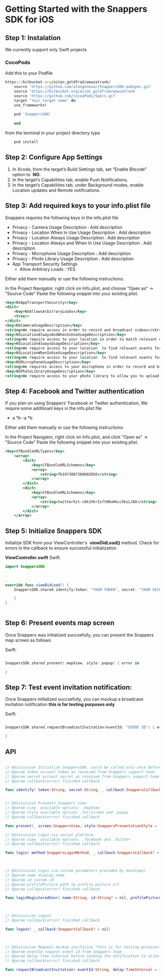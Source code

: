 # Getting Started with the Snappers SDK for iOS

## Step 1: Instalation
We currently support only Swift projects

### CocoPods
Add this to your Podfile 

```ruby
https://bitbucket.org/eitan_goldfrad/wowzatrunk/
    source 'https://github.com/alongenosar/SnappersSDK-podspec.git'
    source 'https://bitbucket.org/eitan_goldfrad/wowzatrunk'
    source 'https://github.com/cocoaPods/Specs.git'
    target 'Your target name' do
    use_frameworks!
 
    pod 'SnappersSDK'
    
    end
```
from the terminal in your project directory type 
```bash
    pod install
```

## Step 2: Configure App Settings
1. In Xcode, from the target’s Build Settings tab, set “Enable Bitcode” option to ​ **NO.**
2. In the target’s Capabilities tab, enable Push Notifications.
3. In the target’s Capabilities tab, under Background modes, enable Location updates and Remote notifications.

## Step 3: Add required keys to your info.plist file

Snappers requires the following keys in the info.plist file

- Privacy - Camera Usage Description : Add description
- Privacy - Location When In Use Usage Description : Add description
- Privacy - Location Always Usage Description : Add description
- Privacy - Location Always and When In Use Usage Description : Add description
- Privacy - Microphone Usage Description : Add description
- Privacy - Photo Library Usage Description : Add description
- App Transport Security Settings
	* Allow Arbitrary Loads : YES
	
Either add them manually or use the following instructions:

In the Project Navigator, right click on Info.plist, and choose "Open as" → "Source Code"
Paste the following snippet into your existing plist.
```xml
<key>NSAppTransportSecurity</key>
<dict>
	<key>NSAllowsArbitraryLoads</key>
	<true/>
</dict>
<key>NSCameraUsageDescription</key>
<string>We require access in order to record and broadcast videos</string>
<key>NSLocationAlwaysAndWhenInUseUsageDescription</key>
<string>We require access to your location in order to match relevant events for your location</string>
<key>NSLocationAlwaysUsageDescription</key>
<string>We require access to your location  to find relevant events for you and to validate users content origin</string>
<key>NSLocationWhenInUseUsageDescription</key>
<string>We require access to your location  to find relevant events for you and to validate users content origin</string>
<key>NSMicrophoneUsageDescription</key>
<string>We requires access to your microphone in order to record and broadcast videos</string>
<key>NSPhotoLibraryUsageDescription</key>
<string>We require access to your photo library to allow you to upload prerecorded videos</string>   
```

## Step 4: Facebook and Twitter authentication
If you plan on using Snappers' Facebook or Twitter authentication, We require some additioanl keys in the info.plist file
- a
*b
-a
*b

Either add them manually or use the following instructions:

In the Project Navigator, right click on Info.plist, and click "Open as" → "Source Code"
Paste the following snippet into your existing plist.
```xml   
<key>CFBundleURLTypes</key>
    <array>
        <dict>
            <key>CFBundleURLSchemes</key>
            <array>
                <string>fb1973807389602856</string>
            </array>
        </dict>
        <dict>
            <key>CFBundleURLSchemes</key>
            <array>
                <string>twitterkit-c8k1VkrIs7tHDuHkcc5kzLJAX</string>
            </array>
        </dict>
    </array>
```
## Step 5: Initialize Snappers SDK
Initialize SDK from your ViewController's ​ **viewDidLoad()​ ​** method​.
Check for errors in the callback to ensure successful initialization

**​ViewController.swift**
Swift:
```swift
import SnappersSDK
.
.
.
override func viewDidLoad() {
	SnappersSDK.shared.identify(token: "YOUR TOKEN", secret: "YOUR SECRET") { error in

	}
}
   
```
## Step 6: Present events map screen
Once Snappers was initialized succsefully, you can present the Snappers map screen as follows:

Swift:
```swift

SnappersSDK.shared.present(.mapView, style:.popup) { error in

}

```

## Step 7: Test event invitation notification:
Once Snappers initialized succsefully, you can mockup a broadcase invitation notification
**this is for testing purposes only**

Swift:
```swift

SnappersSDK.shared.requestBroadcastInvitation(eventId: "EVENT ID") { error in

}

```

## API

```swift

// @discussion Initialize SnappersSDK. sould be called only once before any other SDK calls
// @param token account token as received from Snappers support team
// @param secret account secret as received from Snappers support team
// @param callback(error) finished callback

func identify( token:String, secret:String, _ callback:SnappersCallback? = nil)

```

```swift

// @discussion Presents Snappers view
// @param view  available options: .mapView
// @param style available options .fullscreen and .popup
// @param callback(error) finished callback

func present(_ screen:SnappersView, style:SnappersPresentationStyle = .fullscreen, _ callback:SnappersCallback?  = nil)

```

```swift
// @discussion Login via social platform
// @param view  available options: .facebook and .twitter
// @param callback(error) finished callback

func login( method:SnappersLoginMethod, _ callback:SnappersCallback? = nil)
	
```

```swift

// @discussion Login via custom parameters provided by developer
// @param name display name
// @param id custom id 
// @param profilePicture path to profile picture url
// @param callback(error) finished callback

func loginRegisteredUser( name:String, id:String? = nil, profilePicture:String? = nil, _ callback:SnappersCallback? = nil) {
	
```

```swift

// @discussion Logout
// @param callback(error) finished callback

func logout( _ callback:SnappersCallback? = nil) 
	
```

```swift

// @discussion Request mockup invitation *this is for testing purposes only*
// @param eventId request event id from Snappers team
// @param delay time interval before sending the notification to allow tester to close application
// @param callback(error) finished callback

func requestBroadcastInvitation( eventId:String, delay:TimeInterval = 3, _ callback:SnappersCallback?) 

```




